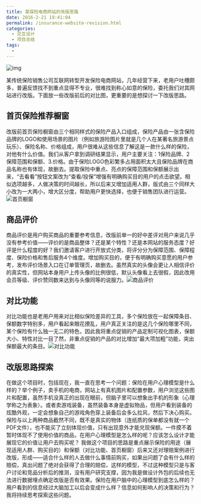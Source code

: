 ```yaml
---
title: 某保险电商网站的改版思路
date: 2016-2-21 19:41:04
permalink: /insurance-website-revision.html
categories:
  - 交互设计
  - 项目总结
tags:
  - 
---
```


![img](http://pic.ftium4.com/%E4%BF%9D%E9%99%A9%E7%BD%91%E7%AB%99%E6%94%B9%E7%89%88-1.png)

某传统保险销售公司互联网转型开发保险电商网站，几年经营下来，老用户吐槽颇多，普遍反馈找不到重点显得不专业，很难找到称心如意的保险，委托我们对其网站进行改版。下面放一些改版前后的对比图，更重要的是想探讨一下改版思路。

<!-- more -->

## 首页保险推荐橱窗

改版前首页保险橱窗由三个相同样式的保险产品入口组成，保险产品由一张含保险品牌的LOGO和使用场景的图片（例如旅游险图片里就是几个人在某著名旅游景点玩乐）、保险名称、价格组成，用户很难从这些信息了解这是一款什么样的保险，对他有什么价值。我们从客户拿到调研结果显示，用户主要关注：1保险品牌、2保障范围和保额、3.价格。由于保险LOGO色彩繁多占用面积太大且保险品牌在商品名称也有体现，故删去。提取保险中重点、亮点的保障范围和保额展示出来，“去看看”按钮文案改为“查看/投保”增强有明确购买目的用户的点击欲望。相似选项越多，人做决策的时间越长，所以后来又增加适用人群，版式由三个同样大小改为一大两小，增大区分度，帮助用户更快选择，也便于销售团队进行运营。![首页橱窗](http://pic.ftium4.com/png-12.png)

## 商品评价

商品评价是用户购买商品的重要参考信息，改版前单一的好中差评对用户来说几乎没有参考价值——评价的是商品整体？还是某个特性？还是本网站的服务态度？好评是什么程度的好？我们邀请客户进行开放式分类，将评分分为保障范围、保障程度、保险价格和售后服务4个维度。增加购买目的，便于有明确购买意愿的用户参考，发布评价场景入口在订单管理页，故删去。虽然真实的头像会更让人相信评价的真实性，但网站本身用户上传头像的比例很低，默认头像看上去很假，因此改用会员等级、评价赞同数来达到与头像同等的说服力。![商品评价](http://pic.ftium4.com/png-13.png)

## 对比功能

对比功能也是老用户用来对比相似保险差异的工具，多个保险放在一起保障条目、保额数字特别多，用户看起来眼花撩乱，用户真正关注的是这几个保险哪里不同，某个保险有什么独一无二的特色，因此我将重点促销的产品定制可视化图表，保额大小、特性对比一目了然，非重点促销的产品的对比增加“最大项加粗”功能，突出保额最大的条目。![对比功能](http://pic.ftium4.com/png-14.png)

## 改版思路探索

在做这个项目时，包括现在，我一直在思考一个问题：保险在用户心理模型是什么样的？举个例子，卖手机的电商，网站上有真机图片和配置参数，用户浏览这些图片和配置，虽然手机没真正的出现在眼前，但脑子里可以想象出手机的形象（心理学称之为表象）。或者卖游戏装备，虽然装备本身是虚拟物品，但用户看到装备的炫酷外观，一定会想象自己的游戏角色穿上装备后会多么拉风，然后下决心购买。保险与以上两种商品截然不同，既不是真实的物体（连纸质的保单都没有就一个PDF文件），也不能买了立刻体现价值，只有出现意外才能兑现保额。一件摸不着暂时体现不了使用价值的商品，在用户心理模型是怎么样的呢？应该怎么设计才能展现它的价值让用户去购买呢？
我做这个项目的思路是重点展示保险的用途（展现适用人群、购买目的）和保额（对比功能、首页橱窗）后来又还对理赔案例进行改版，形成——适合什么样的人去做什么事情前购买，如果出问题了会有什么样的赔偿，真出问题了绝对会获得了合理的赔偿，这样的模型，不过这种模型只是与客户讨论和竞品分析后的推测，没有用户研究支撑，因为我是做设计外包的后续也无法进行数据埋点确定改版是否有效果。保险在用户脑中的心理模型到底怎么样的？用户看到的信息经过大脑加工以后会变成什么样？信息如何影响人的决策和行为？我将持续思考探索这些问题。